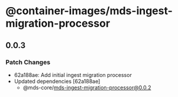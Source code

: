 # @container-images/mds-ingest-migration-processor

## 0.0.3
### Patch Changes

- 62a188ae: Add initial ingest migration processor
- Updated dependencies [62a188ae]
  - @mds-core/mds-ingest-migration-processor@0.0.2
